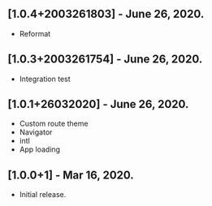 ## [1.0.4+2003261803] - June 26, 2020.

* Reformat

## [1.0.3+2003261754] - June 26, 2020.

* Integration test

## [1.0.1+26032020] - June 26, 2020.

* Custom route theme
* Navigator
* intl
* App loading

## [1.0.0+1] - Mar 16, 2020.

* Initial release.
